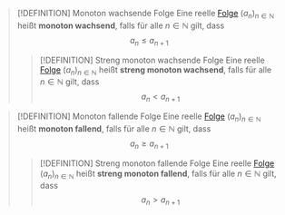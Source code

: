 > [!DEFINITION] Monoton wachsende Folge
> Eine reelle [Folge](../Folge.md) $(a_n)_{n\in\mathbb{N}}$ heißt **monoton wachsend**, falls für alle $n\in \mathbb{N}$ gilt, dass
> $$a_n \le a_{n+1}$$
> > [!DEFINITION] Streng monoton wachsende Folge
> > Eine reelle [Folge](../Folge.md) $(a_n)_{n\in\mathbb{N}}$ heißt **streng monoton wachsend**, falls für alle $n\in \mathbb{N}$ gilt, dass
> > $$a_n \lt a_{n+1}$$

> [!DEFINITION] Monoton fallende Folge
> Eine reelle [Folge](../Folge.md) $(a_n)_{n\in\mathbb{N}}$ heißt **monoton fallend**, falls für alle $n\in \mathbb{N}$ gilt, dass
> $$a_n \ge a_{n+1}$$
> > [!DEFINITION] Streng monoton fallende Folge
> > Eine reelle [Folge](../Folge.md) $(a_n)_{n\in\mathbb{N}}$ heißt **streng monoton fallend**, falls für alle $n\in \mathbb{N}$ gilt, dass
> > $$a_n \gt a_{n+1}$$